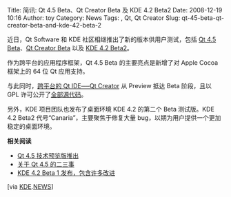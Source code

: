 Title: 简讯: Qt 4.5 Beta、Qt Creator Beta 及 KDE 4.2 Beta2
Date: 2008-12-19 10:16
Author: toy
Category: News
Tags: , Qt, Qt Creator
Slug: qt-45-beta-qt-creator-beta-and-kde-42-beta-2

近日，Qt Software 和 KDE 社区相继推出了新的版本供用户测试，包括 [Qt 4.5
Beta](http://trolltech.com/about/news/qt-4.5-beta-previews-64-bit-on-mac)、[Qt
Creator Beta](http://trolltech.com/developer/qt-creator/qt-creator) 以及
[KDE 4.2 Beta2](http://kde.org/announcements/announce-4.2-beta2.php)。

作为跨平台的应用程序框架，Qt 4.5 Beta 的主要亮点是新增了对 Apple Cocoa
框架上的 64 位 Qt 应用支持。

与此同时，[跨平台的 Qt IDE──Qt
Creator](http://linuxtoy.org/archives/qt-creator.html) 从 Preview 抵达
Beta 阶段，且以 GPL
许可公开了[全部源代码](http://labs.trolltech.com/gitweb?p=qt-creator;a=summary)。

另外，KDE 项目团队也发布了桌面环境 KDE 4.2 的第二个 Beta 测试版。KDE 4.2
Beta2 代号“Canaria”，主要聚焦于修复大量
bug，以期为用户提供一个更加稳定的桌面环境。

**相关阅读**

-   [Qt 4.5
    技术预览版推出](http://linuxtoy.org/archives/qt-45-technology-preivew.html)
-   [关于 Qt 4.5
    的二三事](http://linuxtoy.org/archives/about-qt-45.html)
-   [KDE 4.2 Beta 1
    发布，包含许多改进](http://linuxtoy.org/archives/kde-42-beta-1.html)

[via
[KDE](http://dot.kde.org/1229622208/).[NEWS](http://dot.kde.org/1229613785/)]
